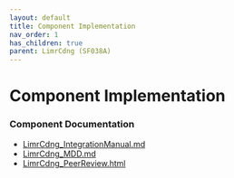 ```yaml
---
layout: default
title: Component Implementation
nav_order: 1
has_children: true
parent: LimrCdng (SF038A)
---
```

# Component Implementation
### Component Documentation

- [LimrCdng_IntegrationManual.md](doc/LimrCdng_IntegrationManual.md)
- [LimrCdng_MDD.md](doc/LimrCdng_MDD.md)
- [LimrCdng_PeerReview.html](doc/LimrCdng_PeerReview.html)

